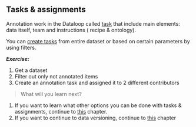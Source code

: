 ## Tasks & assignments

Annotation work in the Dataloop called [task](https://dataloop.ai/docs/tasks-assignments) that include main elements: 
data itself, team and instructions ( recipe & ontology).

You can [create tasks](https://sdk-docs.dataloop.ai/en/latest/tutorials/task_workflows/create_a_task/chapter.html#) from entire dataset or based on certain parameters by using filters.


***Exercise:***
1. Get a dataset
2. Filter out only not annotated items
3. Create an annotation task and assigned it to 2 different contributors


> What will you learn next? 

1. If you want to learn what other options you can be done with tasks & assignments, continue to [this](part_15_advanced_tasks.md) chapter.
2. If you want to continue to data versioning, continue to [this](part_7_data_versioning.md) chapter